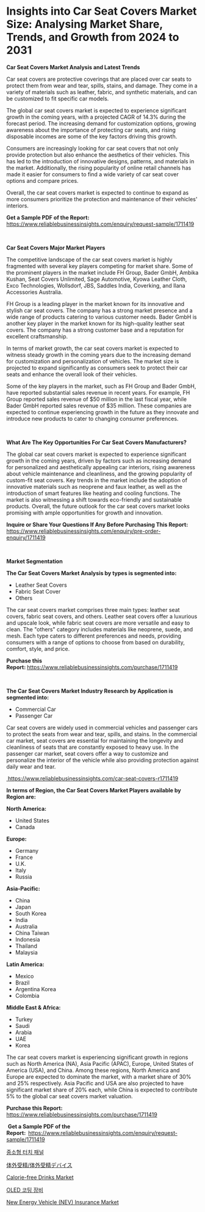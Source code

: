 <p><h1>Insights into Car Seat Covers Market Size: Analysing Market Share, Trends, and Growth from 2024 to 2031</h1></p><p><strong>Car Seat Covers Market Analysis and Latest Trends</strong></p>
<p><p>Car seat covers are protective coverings that are placed over car seats to protect them from wear and tear, spills, stains, and damage. They come in a variety of materials such as leather, fabric, and synthetic materials, and can be customized to fit specific car models.</p><p>The global car seat covers market is expected to experience significant growth in the coming years, with a projected CAGR of 14.3% during the forecast period. The increasing demand for customization options, growing awareness about the importance of protecting car seats, and rising disposable incomes are some of the key factors driving this growth.</p><p>Consumers are increasingly looking for car seat covers that not only provide protection but also enhance the aesthetics of their vehicles. This has led to the introduction of innovative designs, patterns, and materials in the market. Additionally, the rising popularity of online retail channels has made it easier for consumers to find a wide variety of car seat cover options and compare prices.</p><p>Overall, the car seat covers market is expected to continue to expand as more consumers prioritize the protection and maintenance of their vehicles' interiors.</p></p>
<p><strong>Get a Sample PDF of the Report:&nbsp;</strong> <a href="https://www.reliablebusinessinsights.com/enquiry/request-sample/1711419">https://www.reliablebusinessinsights.com/enquiry/request-sample/1711419</a></p>
<p>&nbsp;</p>
<p><strong>Car Seat Covers Major Market Players</strong></p>
<p><p>The competitive landscape of the car seat covers market is highly fragmented with several key players competing for market share. Some of the prominent players in the market include FH Group, Bader GmbH, Ambika Kushan, Seat Covers Unlimited, Sage Automotive, Kyowa Leather Cloth, Exco Technologies, Wollsdorf, JBS, Saddles India, Coverking, and Ilana Accessories Australia.</p><p>FH Group is a leading player in the market known for its innovative and stylish car seat covers. The company has a strong market presence and a wide range of products catering to various customer needs. Bader GmbH is another key player in the market known for its high-quality leather seat covers. The company has a strong customer base and a reputation for excellent craftsmanship.</p><p>In terms of market growth, the car seat covers market is expected to witness steady growth in the coming years due to the increasing demand for customization and personalization of vehicles. The market size is projected to expand significantly as consumers seek to protect their car seats and enhance the overall look of their vehicles.</p><p>Some of the key players in the market, such as FH Group and Bader GmbH, have reported substantial sales revenue in recent years. For example, FH Group reported sales revenue of $50 million in the last fiscal year, while Bader GmbH reported sales revenue of $35 million. These companies are expected to continue experiencing growth in the future as they innovate and introduce new products to cater to changing consumer preferences.</p></p>
<p>&nbsp;</p>
<p><strong>What Are The Key Opportunities For Car Seat Covers Manufacturers?</strong></p>
<p><p>The global car seat covers market is expected to experience significant growth in the coming years, driven by factors such as increasing demand for personalized and aesthetically appealing car interiors, rising awareness about vehicle maintenance and cleanliness, and the growing popularity of custom-fit seat covers. Key trends in the market include the adoption of innovative materials such as neoprene and faux leather, as well as the introduction of smart features like heating and cooling functions. The market is also witnessing a shift towards eco-friendly and sustainable products. Overall, the future outlook for the car seat covers market looks promising with ample opportunities for growth and innovation.</p></p>
<p><strong>Inquire or Share Your Questions If Any Before Purchasing This Report:</strong> <a href="https://www.reliablebusinessinsights.com/enquiry/pre-order-enquiry/1711419">https://www.reliablebusinessinsights.com/enquiry/pre-order-enquiry/1711419</a></p>
<p>&nbsp;</p>
<p><strong>Market Segmentation</strong></p>
<p><strong>The Car Seat Covers Market Analysis by types is segmented into:</strong></p>
<p><ul><li>Leather Seat Covers</li><li>Fabric Seat Cover</li><li>Others</li></ul></p>
<p><p>The car seat covers market comprises three main types: leather seat covers, fabric seat covers, and others. Leather seat covers offer a luxurious and upscale look, while fabric seat covers are more versatile and easy to clean. The "others" category includes materials like neoprene, suede, and mesh. Each type caters to different preferences and needs, providing consumers with a range of options to choose from based on durability, comfort, style, and price.</p></p>
<p><strong>Purchase this Report:&nbsp;</strong><a href="https://www.reliablebusinessinsights.com/purchase/1711419">https://www.reliablebusinessinsights.com/purchase/1711419</a></p>
<p>&nbsp;</p>
<p><strong>The Car Seat Covers Market Industry Research by Application is segmented into:</strong></p>
<p><ul><li>Commercial Car</li><li>Passenger Car</li></ul></p>
<p><p>Car seat covers are widely used in commercial vehicles and passenger cars to protect the seats from wear and tear, spills, and stains. In the commercial car market, seat covers are essential for maintaining the longevity and cleanliness of seats that are constantly exposed to heavy use. In the passenger car market, seat covers offer a way to customize and personalize the interior of the vehicle while also providing protection against daily wear and tear.</p></p>
<p><a href="https://www.reliablebusinessinsights.com/car-seat-covers-r1711419">&nbsp;https://www.reliablebusinessinsights.com/car-seat-covers-r1711419</a></p>
<p><strong>In terms of Region, the Car Seat Covers Market Players available by Region are:</strong></p>
<p>
    <p> <strong> North America: </strong>
        <ul>
            <li>United States</li>
            <li>Canada</li>
        </ul>
        </p> 
    <p> <strong> Europe: </strong>
        <ul>
            <li>Germany</li>
            <li>France</li>
            <li>U.K.</li>
            <li>Italy</li>
            <li>Russia</li>
        </ul>
        </p> 
    <p> <strong> Asia-Pacific: </strong>
        <ul>
            <li>China</li>
            <li>Japan</li>
            <li>South Korea</li>
            <li>India</li>
            <li>Australia</li>
            <li>China Taiwan</li>
            <li>Indonesia</li>
            <li>Thailand</li>
            <li>Malaysia</li>
        </ul>
        </p> 
    <p> <strong> Latin America: </strong>
        <ul>
            <li>Mexico</li>
            <li>Brazil</li>
            <li>Argentina Korea</li>
            <li>Colombia</li>
        </ul>
        </p> 
    <p> <strong> Middle East & Africa: </strong>
        <ul>
            <li>Turkey</li>
            <li>Saudi</li>
            <li>Arabia</li>
            <li>UAE</li>
            <li>Korea</li>
        </ul>
    </p>
    </p>
<p><p>The car seat covers market is experiencing significant growth in regions such as North America (NA), Asia Pacific (APAC), Europe, United States of America (USA), and China. Among these regions, North America and Europe are expected to dominate the market, with a market share of 30% and 25% respectively. Asia Pacific and USA are also projected to have significant market share of 20% each, while China is expected to contribute 5% to the global car seat covers market valuation.</p></p>
<p><strong>Purchase this Report: </strong><a href="https://www.reliablebusinessinsights.com/purchase/1711419">https://www.reliablebusinessinsights.com/purchase/1711419</a></p>
<p>&nbsp;<strong>Get a Sample PDF of the Report:&nbsp;&nbsp;</strong><a href="https://www.reliablebusinessinsights.com/enquiry/request-sample/1711419">https://www.reliablebusinessinsights.com/enquiry/request-sample/1711419</a></p>
<p><strong></strong></p>
<p><p><a href="https://github.com/joannescott9078/Market-Research-Report-List-1/blob/main/4288177123612.md">중소형 터치 패널</a></p><p><a href="https://github.com/AriMuller2009/Market-Research-Report-List-2/blob/main/3017616126822.md">体外受精/体外受精デバイス</a></p><p><a href="https://github.com/Angelnienowdseej3e45z3p8c/Market-Research-Report-List-2/blob/main/calorie-free-drinks-market.md">Calorie-free Drinks Market</a></p><p><a href="https://github.com/TrevorKruvalis5678/Market-Research-Report-List-2/blob/main/5015038123611.md">OLED 코팅 장비</a></p><p><a href="https://github.com/angeliabkratze/Market-Research-Report-List-1/blob/main/new-energy-vehicle-nev-insurance-market.md">New Energy Vehicle (NEV) Insurance Market</a></p></p>